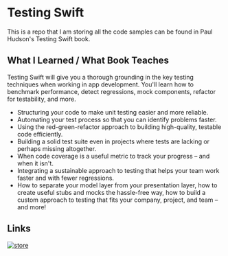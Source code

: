 # Testing Swift

This is a repo that I am storing all the code samples can be found in Paul Hudson's Testing Swift book.

## What I Learned / What Book Teaches

Testing Swift will give you a thorough grounding in the key testing techniques when working in app development. You'll learn how to benchmark performance, detect regressions, mock components, refactor for testability, and more.

- Structuring your code to make unit testing easier and more reliable.
- Automating your test process so that you can identify problems faster.
- Using the red-green-refactor approach to building high-quality, testable code efficiently.
- Building a solid test suite even in projects where tests are lacking or perhaps missing altogether.
- When code coverage is a useful metric to track your progress – and when it isn't.
- Integrating a sustainable approach to testing that helps your team work faster and with fewer regressions.
- How to separate your model layer from your presentation layer, how to create useful stubs and mocks the hassle-free way, how to build a custom approach to testing that fits your company, project, and team – and more!


## Links
[![store](https://www.hackingwithswift.com/img/book-testing@2x.png)](https://www.hackingwithswift.com/store/testing-swift/)
